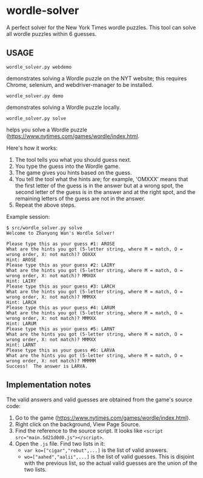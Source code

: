 # wordle-solver
A perfect solver for the New York Times wordle puzzles.  This tool can solve all
wordle puzzles within 6 guesses.

## USAGE

```
wordle_solver.py webdemo
```

demonstrates solving a Wordle puzzle on the NYT website; this requires
Chrome, selenium, and webdriver-manager to be installed.

```
wordle_solver.py demo
```
demonstrates solving a Wordle puzzle locally.

```
wordle_solver.py solve
```

helps you solve a Wordle puzzle (https://www.nytimes.com/games/wordle/index.html.

Here's how it works:

1.  The tool tells you what you should guess next.
2.  You type the guess into the Wordle game.
3.  The game gives you hints based on the guess.
4.  You tell the tool what the hints are; for example, 'OMXXX' means that
    the first letter of the guess is in the answer but at a wrong spot,
    the second letter of the guess is in the answer and at the right spot,
    and the remaining letters of the guess are not in the answer.
5.  Repeat the above steps.

Example session:

```
$ src/wordle_solver.py solve
Welcome to Zhanyong Wan's Wordle Solver!

Please type this as your guess #1: AROSE
What are the hints you got (5-letter string, where M = match, O = wrong order, X: not match)? OOXXX
Hint: AROSE
Please type this as your guess #2: LAIRY
What are the hints you got (5-letter string, where M = match, O = wrong order, X: not match)? MMXOX
Hint: LAIRY
Please type this as your guess #3: LARCH
What are the hints you got (5-letter string, where M = match, O = wrong order, X: not match)? MMMXX
Hint: LARCH
Please type this as your guess #4: LARUM
What are the hints you got (5-letter string, where M = match, O = wrong order, X: not match)? MMMXX
Hint: LARUM
Please type this as your guess #5: LARNT
What are the hints you got (5-letter string, where M = match, O = wrong order, X: not match)? MMMXX
Hint: LARNT
Please type this as your guess #6: LARVA
What are the hints you got (5-letter string, where M = match, O = wrong order, X: not match)? MMMMM
Success!  The answer is LARVA.
```

## Implementation notes

The valid answers and valid guesses are obtained from the game's source code:

1.  Go to the game (https://www.nytimes.com/games/wordle/index.html).
1.  Right click on the background, View Page Source.
1.  Find the reference to the source script.  It looks like
    `<script src="main.5d21d0d0.js"></script>`.
1.  Open the `.js` file.  Find two lists in it:
    *   `var ko=["cigar","rebut",...]` is the list of valid answers.
    *   `wo=["aahed","aalii",...]` is the list of valid guesses.  This is
        disjoint with the previous list, so the actual valid guesses are
        the union of the two lists.